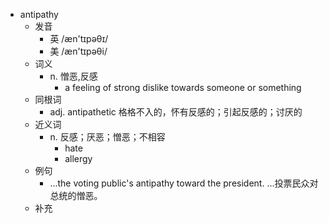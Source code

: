 - antipathy
  - 发音
    - 英 /æn'tɪpəθɪ/
    - 美 /æn'tɪpəθi/
  - 词义
    - n. 憎恶,反感
      - a feeling of strong dislike towards someone or something
  - 同根词
    - adj. antipathetic 格格不入的，怀有反感的；引起反感的；讨厌的
  - 近义词
    - n. 反感；厌恶；憎恶；不相容
      - hate
      - allergy
  - 例句
    - ...the voting public's antipathy toward the president. …投票民众对总统的憎恶。
  - 补充